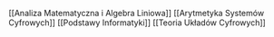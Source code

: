 [[Analiza Matematyczna i Algebra Liniowa]]
[[Arytmetyka Systemów Cyfrowych]]
[[Podstawy Informatyki]]
[[Teoria Układów Cyfrowych]]